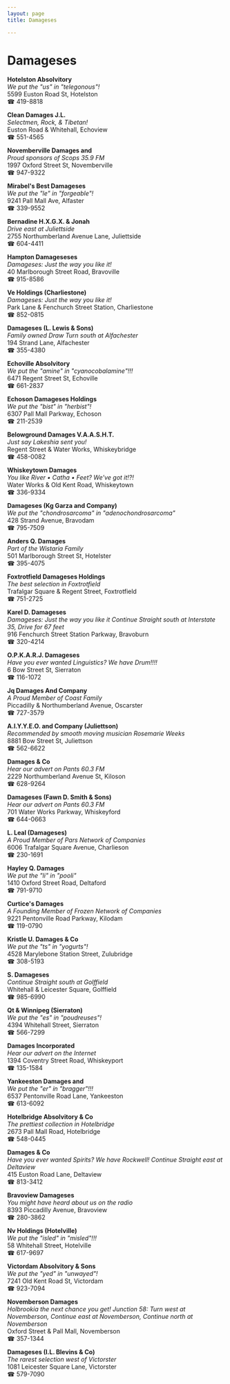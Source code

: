 ```yaml
---
layout: page 
title: Damageses

---
```



# Damageses


 **Hotelston Absolvitory**  
_We put the "us" in "telegonous"!_  
5599 Euston Road St, Hotelston  
☎ 419-8818

**Clean Damages J.L.**  
_Selectmen, Rock, & Tibetan!_  
Euston Road & Whitehall, Echoview  
☎ 551-4565

**Novemberville Damages and**  
_Proud sponsors of Scops 35.9 FM_  
1997 Oxford Street St, Novemberville  
☎ 947-9322

**Mirabel's Best Damageses**  
_We put the "le" in "forgeable"!_  
9241 Pall Mall Ave, Alfaster  
☎ 339-9552

**Bernadine H.X.G.X. & Jonah**  
_Drive east at Juliettside_  
2755 Northumberland Avenue Lane, Juliettside  
☎ 604-4411

**Hampton Damageseses**  
_Damageses: Just the way you like it!_  
40 Marlborough Street Road, Bravoville  
☎ 915-8586

**Ve Holdings (Charliestone)**  
_Damageses: Just the way you like it!_  
Park Lane & Fenchurch Street Station, Charliestone  
☎ 852-0815

**Damageses (L. Lewis & Sons)**  
_Family owned Draw 
Turn south at Alfachester_  
194 Strand Lane, Alfachester  
☎ 355-4380

**Echoville Absolvitory**  
_We put the "amine" in "cyanocobalamine"!!!_  
6471 Regent Street St, Echoville  
☎ 661-2837

**Echoson Damageses Holdings**  
_We put the "bist" in "herbist"!_  
6307 Pall Mall Parkway, Echoson  
☎ 211-2539

**Belowground Damages V.A.A.S.H.T.**  
_Just say Lakeshia sent you!_  
Regent Street & Water Works, Whiskeybridge  
☎ 458-0082

**Whiskeytown Damages**  
_You like River • Catha • Feet? We've got it!?!_  
Water Works & Old Kent Road, Whiskeytown  
☎ 336-9334

**Damageses (Kg Garza and Company)**  
_We put the "chondrosarcoma" in "adenochondrosarcoma"_  
428 Strand Avenue, Bravodam  
☎ 795-7509

**Anders Q. Damages**  
_Part of the Wistaria Family_  
501 Marlborough Street St, Hotelster  
☎ 395-4075

**Foxtrotfield Damageses Holdings**  
_The best selection in Foxtrotfield_  
Trafalgar Square & Regent Street, Foxtrotfield  
☎ 751-2725

**Karel D. Damageses**  
_Damageses: Just the way you like it 
Continue Straight south at Interstate 35, Drive for 67 feet_  
916 Fenchurch Street Station Parkway, Bravoburn  
☎ 320-4214

**O.P.K.A.R.J. Damageses**  
_Have you ever wanted Linguistics? We have Drum!!!!_  
6 Bow Street St, Sierraton  
☎ 116-1072

**Jq Damages And Company**  
_A Proud Member of Coast Family_  
Piccadilly & Northumberland Avenue, Oscarster  
☎ 727-3579

**A.I.Y.Y.E.O. and Company (Juliettson)**  
_Recommended by smooth moving musician Rosemarie Weeks_  
8881 Bow Street St, Juliettson  
☎ 562-6622

**Damages & Co**  
_Hear our advert on Pants 60.3 FM_  
2229 Northumberland Avenue St, Kiloson  
☎ 628-9264

**Damageses (Fawn D. Smith & Sons)**  
_Hear our advert on Pants 60.3 FM_  
701 Water Works Parkway, Whiskeyford  
☎ 644-0663

**L. Leal (Damageses)**  
_A Proud Member of Pars Network of Companies_  
6006 Trafalgar Square Avenue, Charlieson  
☎ 230-1691

**Hayley Q. Damages**  
_We put the "li" in "pooli"_  
1410 Oxford Street Road, Deltaford  
☎ 791-9710

**Curtice's Damages**  
_A Founding Member of Frozen Network of Companies_  
9221 Pentonville Road Parkway, Kilodam  
☎ 119-0790

**Kristle U. Damages & Co**  
_We put the "ts" in "yogurts"!_  
4528 Marylebone Station Street, Zulubridge  
☎ 308-5193

**S. Damageses**  
_Continue Straight south at Golffield_  
Whitehall & Leicester Square, Golffield  
☎ 985-6990

**Qt & Winnipeg (Sierraton)**  
_We put the "es" in "poudreuses"!_  
4394 Whitehall Street, Sierraton  
☎ 566-7299

**Damages Incorporated**  
_Hear our advert on the Internet_  
1394 Coventry Street Road, Whiskeyport  
☎ 135-1584

**Yankeeston Damages and**  
_We put the "er" in "bragger"!!!_  
6537 Pentonville Road Lane, Yankeeston  
☎ 613-6092

**Hotelbridge Absolvitory & Co**  
_The prettiest collection in Hotelbridge_  
2673 Pall Mall Road, Hotelbridge  
☎ 548-0445

**Damages & Co**  
_Have you ever wanted Spirits? We have Rockwell! 
Continue Straight east at Deltaview_  
415 Euston Road Lane, Deltaview  
☎ 813-3412

**Bravoview Damageses**  
_You might have heard about us on the radio_  
8393 Piccadilly Avenue, Bravoview  
☎ 280-3862

**Nv Holdings (Hotelville)**  
_We put the "isled" in "misled"!!!_  
58 Whitehall Street, Hotelville  
☎ 617-9697

**Victordam Absolvitory & Sons**  
_We put the "yed" in "unwayed"!_  
7241 Old Kent Road St, Victordam  
☎ 923-7094

**Novemberson Damages**  
_Holbrookia the next chance you get! 
Junction 58: Turn west at Novemberson, Continue east at Novemberson, Continue north at Novemberson_  
Oxford Street & Pall Mall, Novemberson  
☎ 357-1344

**Damageses (I.L. Blevins & Co)**  
_The rarest selection west of Victorster_  
1081 Leicester Square Lane, Victorster  
☎ 579-7090

